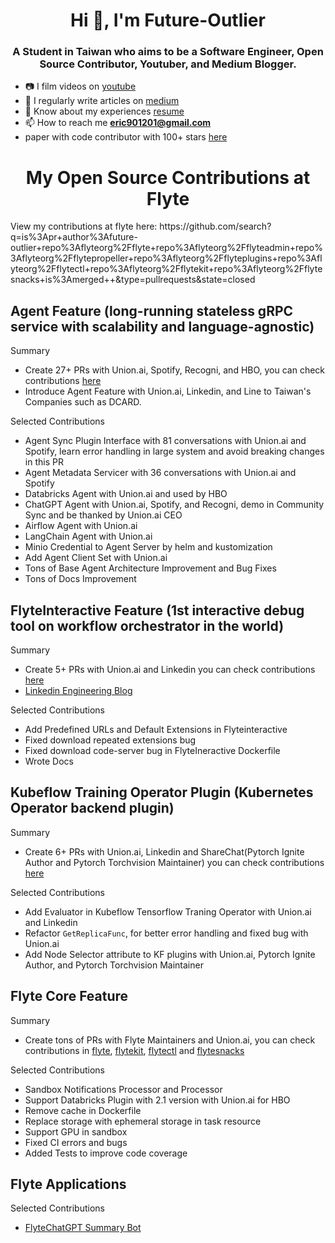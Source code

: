 <h1 align="center">Hi 👋, I'm Future-Outlier</h1>
<h3 align="center">A Student in Taiwan who aims to be a Software Engineer, Open Source Contributor, Youtuber, and Medium Blogger.</h3>
<!-- <p align="left"> <img src="https://komarev.com/ghpvc/?username=hacker-davinci&label=Profile%20views&color=0e75b6&style=flat" alt="hacker-davinci" /> </p> -->

- 📷 I film videos on [youtube](https://www.youtube.com/c/%E8%B3%87%E5%B7%A5%E7%B3%BB%E7%9A%84%E6%96%9C%E6%A7%93%E4%BA%BA%E7%94%9F)
- 📝 I regularly write articles on [medium](https://future-outlier.medium.com/)
- 📄 Know about my experiences [resume](https://Future-Outlier.github.io/CV/ERIC_CHEN_CV.pdf)
- 📫 How to reach me **eric901201@gmail.com**
- paper with code contributor with 100+ stars [here](https://github.com/SinicaGroup/Class-agnostic-Few-shot-Object-Counting)

<h1 align="center">My Open Source Contributions at Flyte</h1>
View my contributions at flyte here: https://github.com/search?q=is%3Apr+author%3Afuture-outlier+repo%3Aflyteorg%2Fflyte+repo%3Aflyteorg%2Fflyteadmin+repo%3Aflyteorg%2Fflytepropeller+repo%3Aflyteorg%2Fflyteplugins+repo%3Aflyteorg%2Fflytectl+repo%3Aflyteorg%2Fflytekit+repo%3Aflyteorg%2Fflytesnacks+is%3Amerged++&type=pullrequests&state=closed

## Agent Feature (long-running stateless gRPC service with scalability and language-agnostic)
Summary

- Create 27+ PRs with Union.ai, Spotify, Recogni, and HBO, you can check contributions [here](https://github.com/flyteorg/flyte/issues/3936)
- Introduce Agent Feature with Union.ai, Linkedin, and Line to Taiwan's Companies such as DCARD.

Selected Contributions

- Agent Sync Plugin Interface with 81 conversations with Union.ai and Spotify, learn error handling in large system and avoid breaking changes in this PR
- Agent Metadata Servicer with 36 conversations with Union.ai and Spotify
- Databricks Agent with Union.ai and used by HBO
- ChatGPT Agent with Union.ai, Spotify, and Recogni, demo in Community Sync and be thanked by Union.ai CEO
- Airflow Agent with Union.ai
- LangChain Agent with Union.ai
- Minio Credential to Agent Server by helm and kustomization
- Add Agent Client Set with Union.ai
- Tons of Base Agent Architecture Improvement and Bug Fixes
- Tons of Docs Improvement

## FlyteInteractive Feature (1st interactive debug tool on workflow orchestrator in the world)
Summary

- Create 5+ PRs with Union.ai and Linkedin you can check contributions [here](https://github.com/flyteorg/flyte/issues/4284)
- [Linkedin Engineering Blog](https://www.linkedin.com/blog/engineering/open-source/open-sourcing-flyteinteractive#)

Selected Contributions

- Add Predefined URLs and Default Extensions in Flyteinteractive
- Fixed download repeated extensions bug
- Fixed download code-server bug in FlyteIneractive Dockerfile
- Wrote Docs

## Kubeflow Training Operator Plugin (Kubernetes Operator backend plugin)
Summary

- Create 6+ PRs with Union.ai, Linkedin and ShareChat(Pytorch Ignite Author and Pytorch Torchvision Maintainer) you can check contributions [here](https://github.com/flyteorg/flyte/issues/4167)

Selected Contributions

- Add Evaluator in Kubeflow Tensorflow Traning Operator with Union.ai and Linkedin
- Refactor `GetReplicaFunc`, for better error handling and fixed bug with Union.ai
- Add Node Selector attribute to KF plugins with Union.ai, Pytorch Ignite Author, and Pytorch Torchvision Maintainer

## Flyte Core Feature
Summary

- Create tons of PRs with Flyte Maintainers and Union.ai, you can check contributions in [flyte](https://github.com/flyteorg/flyte/commits?author=Future-Outlier), [flytekit](https://github.com/flyteorg/flytekit/commits?author=Future-Outlier), [flytectl](https://github.com/flyteorg/flytectl/commits?author=Future-Outlier) and [flytesnacks](https://github.com/flyteorg/flytesnacks/commits?author=Future-Outlier)

Selected Contributions

- Sandbox Notifications Processor and Processor
- Support Databricks Plugin with 2.1 version with Union.ai for HBO
- Remove cache in Dockerfile
- Replace storage with ephemeral storage in task resource
- Support GPU in sandbox
- Fixed CI errors and bugs
- Added Tests to improve code coverage

## Flyte Applications

Selected Contributions

- [FlyteChatGPT Summary Bot](https://github.com/Future-Outlier/FlyteChatGPTSummaryBot)
